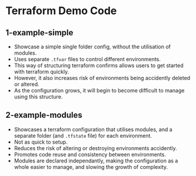 # Terraform Demo Code

## 1-example-simple
* Showcase a simple single folder config, without the utilisation of modules.
* Uses separate `.tfvar` files to control different environments.
* This way of structuring terraform confirms allows users to get started with terraform quickly.
* However, it also increases risk of environments being accidently deleted or altered.
* As the configuration grows, it will begin to become difficult to manage using this structure.

## 2-example-modules
* Showcases a terraform configuration that utilises modules, and a separate folder (and `.tfstate` file) for each environment.
* Not as quick to setup.
* Reduces the risk of altering or destroying environments accidently.
* Promotes code reuse and consistency between environments.
* Modules are declared independantly, making the configuration as a whole easier to manage, and slowing the growth of complexity.
